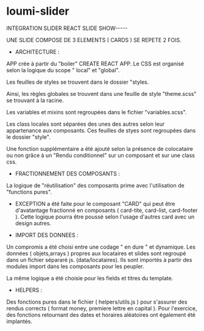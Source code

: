 # loumi-slider

INTEGRATION SLIDER REACT SLIDE SHOW-----


UNE SLIDE COMPOSE DE 3 ELEMENTS ( CARDS ) SE REPETE 2 FOIS.

* ARCHITECTURE :

APP crée à partir du "boiler" CREATE REACT APP.
Le CSS est organisé selon la logique du scope " local" et "global".

Les feuilles de styles se trouvent dans le dossier "styles.

Ainsi, les règles globales se trouvent dans une feuille de style "theme.scss" se trouvant à la racine.

Les variables et mixins sont regroupées dans le fichier "variables.scss".

Les class locales sont séparées des unes des autres selon leur appartenance aux composants. Ces feuilles de styes sont regroupées dans le dossier "style".

Une fonction supplémentaire a été ajouté selon la présence de colocataire ou non grâce à un "Rendu conditionnel" sur un composant et sur une class css.

* FRACTIONNEMENT DES COMPOSANTS :

La logique de "réutilisation" des composants prime avec l'utilisation de "functions pures".

* EXCEPTION a été faite pour le composant "CARD" qui peut être d'avatantage fractionné en composants ( card-tite, card-list, card-footer ).
Cette logique pourra être poussé selon l'usage d'autres card avec un design autres.

* IMPORT DES DONNEES :

Un compromis a été choisi entre une codage " en dure " et dynamique. Les données ( objets,arrays ) propres aux locataires et slides sont regroupé dans un fichier sépararé js.
(data/locataires). Ils sont importés à partir des modules import dans les composants pour les peupler. 

La même logique a été choisie pour les fields et titres du template.


* HELPERS :

Des fonctions pures dans le fichier ( helpers/utils.js ) pour s'assurer des rendus corrects ( format money, premiere lettre en capital ).
Pour l'exercice, des fonctions retournant des dates et horaires aléatoires ont également été implantés.
